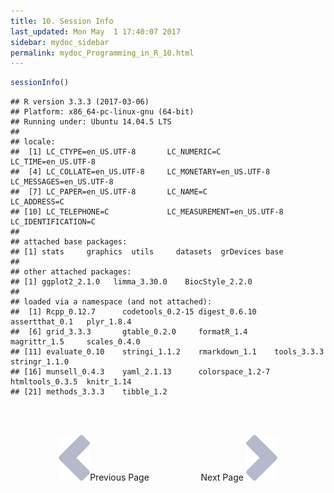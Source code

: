 ```yaml
---
title: 10. Session Info
last_updated: Mon May  1 17:40:07 2017
sidebar: mydoc_sidebar
permalink: mydoc_Programming_in_R_10.html
---
```



```r
sessionInfo()
```

```
## R version 3.3.3 (2017-03-06)
## Platform: x86_64-pc-linux-gnu (64-bit)
## Running under: Ubuntu 14.04.5 LTS
## 
## locale:
##  [1] LC_CTYPE=en_US.UTF-8       LC_NUMERIC=C               LC_TIME=en_US.UTF-8       
##  [4] LC_COLLATE=en_US.UTF-8     LC_MONETARY=en_US.UTF-8    LC_MESSAGES=en_US.UTF-8   
##  [7] LC_PAPER=en_US.UTF-8       LC_NAME=C                  LC_ADDRESS=C              
## [10] LC_TELEPHONE=C             LC_MEASUREMENT=en_US.UTF-8 LC_IDENTIFICATION=C       
## 
## attached base packages:
## [1] stats     graphics  utils     datasets  grDevices base     
## 
## other attached packages:
## [1] ggplot2_2.1.0   limma_3.30.0    BiocStyle_2.2.0
## 
## loaded via a namespace (and not attached):
##  [1] Rcpp_0.12.7      codetools_0.2-15 digest_0.6.10    assertthat_0.1   plyr_1.8.4      
##  [6] grid_3.3.3       gtable_0.2.0     formatR_1.4      magrittr_1.5     scales_0.4.0    
## [11] evaluate_0.10    stringi_1.1.2    rmarkdown_1.1    tools_3.3.3      stringr_1.1.0   
## [16] munsell_0.4.3    yaml_2.1.13      colorspace_1.2-7 htmltools_0.3.5  knitr_1.14      
## [21] methods_3.3.3    tibble_1.2
```

<br><br><center><a href="mydoc_Programming_in_R_09.html"><img src="images/left_arrow.png" alt="Previous page."></a>Previous Page &nbsp; &nbsp; &nbsp; &nbsp; &nbsp; &nbsp; &nbsp; &nbsp; &nbsp; &nbsp; Next Page
<a href="mydoc_Programming_in_R_11.html"><img src="images/right_arrow.png" alt="Next page."></a></center>
